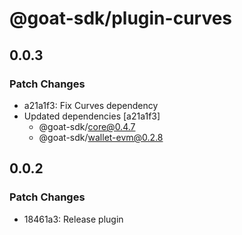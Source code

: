 # @goat-sdk/plugin-curves

## 0.0.3

### Patch Changes

- a21a1f3: Fix Curves dependency
- Updated dependencies [a21a1f3]
  - @goat-sdk/core@0.4.7
  - @goat-sdk/wallet-evm@0.2.8

## 0.0.2

### Patch Changes

- 18461a3: Release plugin
